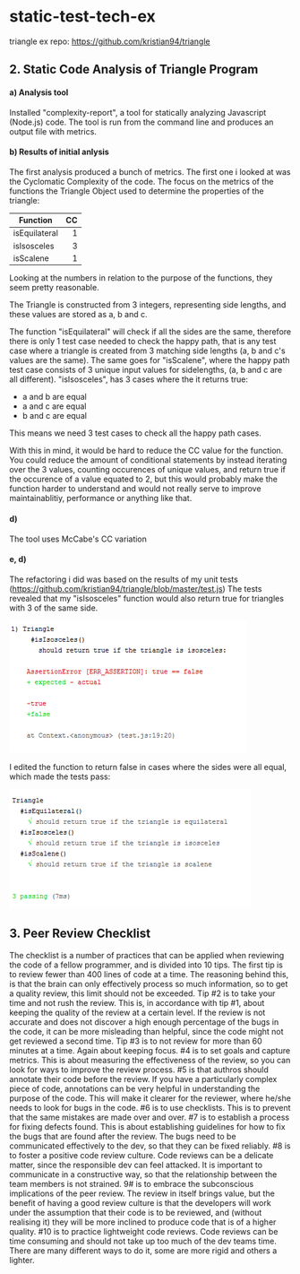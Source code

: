 # static-test-tech-ex

triangle ex repo: https://github.com/kristian94/triangle

## 2. Static Code Analysis of Triangle Program

#### a) Analysis tool

Installed "complexity-report", a tool for statically analyzing Javascript (Node.js) code. The tool is run from the command line
and produces an output file with metrics.

#### b) Results of initial anlysis

The first analysis produced a bunch of metrics. The first one i looked at was the Cyclomatic Complexity of the code. The focus on the metrics of the functions the Triangle Object used to determine the properties of the triangle:

| Function      | CC           |
| ------------- |-------------:|
| isEquilateral |  1     |
| isIsosceles   |  3     |
| isScalene     |  1     |

Looking at the numbers in relation to the purpose of the functions, they seem pretty reasonable.

The Triangle is constructed from 3 integers, representing side lengths, and these values are stored as a, b and c.

The function "isEquilateral" will check if all the sides are the same, therefore there is only 1 test case needed to check the happy path, that is any test case where a triangle is created from 3 matching side lengths (a, b and c's values are the same). The same goes for "isScalene", where the happy path test case consists of 3 unique input values for sidelengths, (a, b and c are all different). "isIsosceles", has 3 cases where the it returns true:

 - a and b are equal
 - a and c are equal
 - b and c are equal
 
This means we need 3 test cases to check all the happy path cases.

With this in mind, it would be hard to reduce the CC value for the function. You could reduce the amount of conditional statements by instead iterating over the 3 values, counting occurences of unique values, and return true if the occurence of a value equated to 2, but this would probably make the function harder to understand and would not really serve to improve maintainablitiy, performance or anything like that.


#### d)

The tool uses McCabe's CC variation

#### e, d)

The refactoring i did was based on the results of my unit tests (https://github.com/kristian94/triangle/blob/master/test.js)
The tests revealed that my "isIsosceles" function would also return true for triangles with 3 of the same side. 

![alt text](https://github.com/kristian94/static-test-tech-ex/blob/master/img/not%20passed.PNG)

I edited the function to return false in cases where the sides were all equal, which made the tests pass:

![alt text](https://github.com/kristian94/static-test-tech-ex/blob/master/img/passed.PNG)

## 3. Peer Review Checklist

The checklist is a number of practices that can be applied when reviewing the code of a fellow programmer, and is divided
into 10 tips. The first tip is to review fewer than 400 lines of code at a time. The reasoning behind this, is that the brain
can only effectively process so much information, so to get a quality review, this limit should not be exceeded. Tip #2 is to
take your time and not rush the review. This is, in accordance with tip #1, about keeping the quality of the review at a
certain level. If the review is not accurate and does not discover a high enough percentage of the bugs in the code, it can
be more misleading than helpful, since the code might not get reviewed a second time. Tip #3 is to not review for more than 60
minutes at a time. Again about keeping focus. #4 is to set goals and capture metrics. This is about measuring the effectiveness
of the review, so you can look for ways to improve the review process. #5 is that authros should annotate their code before the
review. If you have a particularly complex piece of code, annotations can be very helpful in understanding the purpose of the
code. This will make it clearer for the reviewer, where he/she needs to look for bugs in the code. #6 is to use checklists. This
is to prevent that the same mistakes are made over and over. #7 is to establish a process for fixing defects found. This is about
establishing guidelines for how to fix the bugs that are found after the review. The bugs need to be communicated effectively
to the dev, so that they can be fixed reliably. #8 is to foster a positive code review culture. Code reviews can be a delicate
matter, since the responsible dev can feel attacked. It is important to communicate in a constructive way, so that the 
relationship between the team members is not strained. 9# is to embrace the subconscious implications of the peer review. The
review in itself brings value, but the benefit of having a good review culture is that the developers will work under the 
assumption that their code is to be reviewed, and (without realising it) they will be more inclined to produce code that is 
of a higher quality. #10 is to practice lightweight code reviews. Code reviews can be time consuming and should not take
up too much of the dev teams time. There are many different ways to do it, some are more rigid and others a lighter.
